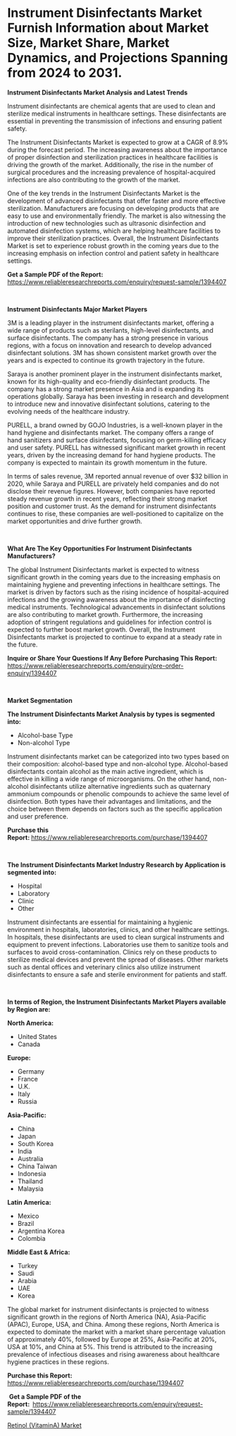 <p><h1>Instrument Disinfectants Market Furnish Information about Market Size, Market Share, Market Dynamics, and Projections Spanning from 2024 to 2031.</h1></p><p><strong>Instrument Disinfectants Market Analysis and Latest Trends</strong></p>
<p><p>Instrument disinfectants are chemical agents that are used to clean and sterilize medical instruments in healthcare settings. These disinfectants are essential in preventing the transmission of infections and ensuring patient safety.</p><p>The Instrument Disinfectants Market is expected to grow at a CAGR of 8.9% during the forecast period. The increasing awareness about the importance of proper disinfection and sterilization practices in healthcare facilities is driving the growth of the market. Additionally, the rise in the number of surgical procedures and the increasing prevalence of hospital-acquired infections are also contributing to the growth of the market.</p><p>One of the key trends in the Instrument Disinfectants Market is the development of advanced disinfectants that offer faster and more effective sterilization. Manufacturers are focusing on developing products that are easy to use and environmentally friendly. The market is also witnessing the introduction of new technologies such as ultrasonic disinfection and automated disinfection systems, which are helping healthcare facilities to improve their sterilization practices. Overall, the Instrument Disinfectants Market is set to experience robust growth in the coming years due to the increasing emphasis on infection control and patient safety in healthcare settings.</p></p>
<p><strong>Get a Sample PDF of the Report:&nbsp;</strong> <a href="https://www.reliableresearchreports.com/enquiry/request-sample/1394407">https://www.reliableresearchreports.com/enquiry/request-sample/1394407</a></p>
<p>&nbsp;</p>
<p><strong>Instrument Disinfectants Major Market Players</strong></p>
<p><p>3M is a leading player in the instrument disinfectants market, offering a wide range of products such as sterilants, high-level disinfectants, and surface disinfectants. The company has a strong presence in various regions, with a focus on innovation and research to develop advanced disinfectant solutions. 3M has shown consistent market growth over the years and is expected to continue its growth trajectory in the future.</p><p>Saraya is another prominent player in the instrument disinfectants market, known for its high-quality and eco-friendly disinfectant products. The company has a strong market presence in Asia and is expanding its operations globally. Saraya has been investing in research and development to introduce new and innovative disinfectant solutions, catering to the evolving needs of the healthcare industry.</p><p>PURELL, a brand owned by GOJO Industries, is a well-known player in the hand hygiene and disinfectants market. The company offers a range of hand sanitizers and surface disinfectants, focusing on germ-killing efficacy and user safety. PURELL has witnessed significant market growth in recent years, driven by the increasing demand for hand hygiene products. The company is expected to maintain its growth momentum in the future.</p><p>In terms of sales revenue, 3M reported annual revenue of over $32 billion in 2020, while Saraya and PURELL are privately held companies and do not disclose their revenue figures. However, both companies have reported steady revenue growth in recent years, reflecting their strong market position and customer trust. As the demand for instrument disinfectants continues to rise, these companies are well-positioned to capitalize on the market opportunities and drive further growth.</p></p>
<p>&nbsp;</p>
<p><strong>What Are The Key Opportunities For Instrument Disinfectants Manufacturers?</strong></p>
<p><p>The global Instrument Disinfectants market is expected to witness significant growth in the coming years due to the increasing emphasis on maintaining hygiene and preventing infections in healthcare settings. The market is driven by factors such as the rising incidence of hospital-acquired infections and the growing awareness about the importance of disinfecting medical instruments. Technological advancements in disinfectant solutions are also contributing to market growth. Furthermore, the increasing adoption of stringent regulations and guidelines for infection control is expected to further boost market growth. Overall, the Instrument Disinfectants market is projected to continue to expand at a steady rate in the future.</p></p>
<p><strong>Inquire or Share Your Questions If Any Before Purchasing This Report:</strong> <a href="https://www.reliableresearchreports.com/enquiry/pre-order-enquiry/1394407">https://www.reliableresearchreports.com/enquiry/pre-order-enquiry/1394407</a></p>
<p>&nbsp;</p>
<p><strong>Market Segmentation</strong></p>
<p><strong>The Instrument Disinfectants Market Analysis by types is segmented into:</strong></p>
<p><ul><li>Alcohol-base Type</li><li>Non-alcohol Type</li></ul></p>
<p><p>Instrument disinfectants market can be categorized into two types based on their composition: alcohol-based type and non-alcohol type. Alcohol-based disinfectants contain alcohol as the main active ingredient, which is effective in killing a wide range of microorganisms. On the other hand, non-alcohol disinfectants utilize alternative ingredients such as quaternary ammonium compounds or phenolic compounds to achieve the same level of disinfection. Both types have their advantages and limitations, and the choice between them depends on factors such as the specific application and user preference.</p></p>
<p><strong>Purchase this Report:&nbsp;</strong><a href="https://www.reliableresearchreports.com/purchase/1394407">https://www.reliableresearchreports.com/purchase/1394407</a></p>
<p>&nbsp;</p>
<p><strong>The Instrument Disinfectants Market Industry Research by Application is segmented into:</strong></p>
<p><ul><li>Hospital</li><li>Laboratory</li><li>Clinic</li><li>Other</li></ul></p>
<p><p>Instrument disinfectants are essential for maintaining a hygienic environment in hospitals, laboratories, clinics, and other healthcare settings. In hospitals, these disinfectants are used to clean surgical instruments and equipment to prevent infections. Laboratories use them to sanitize tools and surfaces to avoid cross-contamination. Clinics rely on these products to sterilize medical devices and prevent the spread of diseases. Other markets such as dental offices and veterinary clinics also utilize instrument disinfectants to ensure a safe and sterile environment for patients and staff.</p></p>
<p>&nbsp;</p>
<p><strong>In terms of Region, the Instrument Disinfectants Market Players available by Region are:</strong></p>
<p>
    <p> <strong> North America: </strong>
        <ul>
            <li>United States</li>
            <li>Canada</li>
        </ul>
        </p> 
    <p> <strong> Europe: </strong>
        <ul>
            <li>Germany</li>
            <li>France</li>
            <li>U.K.</li>
            <li>Italy</li>
            <li>Russia</li>
        </ul>
        </p> 
    <p> <strong> Asia-Pacific: </strong>
        <ul>
            <li>China</li>
            <li>Japan</li>
            <li>South Korea</li>
            <li>India</li>
            <li>Australia</li>
            <li>China Taiwan</li>
            <li>Indonesia</li>
            <li>Thailand</li>
            <li>Malaysia</li>
        </ul>
        </p> 
    <p> <strong> Latin America: </strong>
        <ul>
            <li>Mexico</li>
            <li>Brazil</li>
            <li>Argentina Korea</li>
            <li>Colombia</li>
        </ul>
        </p> 
    <p> <strong> Middle East & Africa: </strong>
        <ul>
            <li>Turkey</li>
            <li>Saudi</li>
            <li>Arabia</li>
            <li>UAE</li>
            <li>Korea</li>
        </ul>
    </p>
    </p>
<p><p>The global market for instrument disinfectants is projected to witness significant growth in the regions of North America (NA), Asia-Pacific (APAC), Europe, USA, and China. Among these regions, North America is expected to dominate the market with a market share percentage valuation of approximately 40%, followed by Europe at 25%, Asia-Pacific at 20%, USA at 10%, and China at 5%. This trend is attributed to the increasing prevalence of infectious diseases and rising awareness about healthcare hygiene practices in these regions.</p></p>
<p><strong>Purchase this Report: </strong><a href="https://www.reliableresearchreports.com/purchase/1394407">https://www.reliableresearchreports.com/purchase/1394407</a></p>
<p>&nbsp;<strong>Get a Sample PDF of the Report:&nbsp;&nbsp;</strong><a href="https://www.reliableresearchreports.com/enquiry/request-sample/1394407">https://www.reliableresearchreports.com/enquiry/request-sample/1394407</a></p>
<p><strong></strong></p>
<p><p><a href="https://github.com/arionmp/Market-Research-Report-List-1/blob/main/retinol-vitamina-market.md">Retinol (VitaminA) Market</a></p></p>